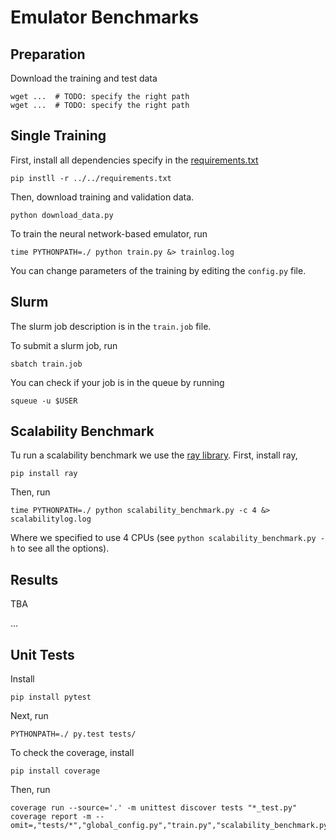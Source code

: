 # Emulator Benchmarks

## Preparation

Download the training and test data

    wget ...  # TODO: specify the right path
    wget ...  # TODO: specify the right path

## Single Training

First, install all dependencies specify in the [requirements.txt](../../requirements.txt)

    pip instll -r ../../requirements.txt

Then, download training and validation data.

    python download_data.py

To train the neural network-based emulator, run

    time PYTHONPATH=./ python train.py &> trainlog.log

You can change parameters of the training
by editing the `config.py` file.

## Slurm

The slurm job description is in the `train.job` file.

To submit a slurm job, run

    sbatch train.job
    
You can check if your job is in the queue by running

    squeue -u $USER

## Scalability Benchmark

Tu run a scalability benchmark we use the [ray library](https://docs.ray.io/en/master/index.html).
First, install ray,

    pip install ray

Then, run

    time PYTHONPATH=./ python scalability_benchmark.py -c 4 &> scalabilitylog.log 

Where we specified to use 4 CPUs (see `python scalability_benchmark.py -h` to see all the options).

## Results

TBA

...

## Unit Tests

Install

    pip install pytest

Next, run

    PYTHONPATH=./ py.test tests/

To check the coverage, install

    pip install coverage

Then, run

    coverage run --source='.' -m unittest discover tests "*_test.py"
    coverage report -m --omit=,"tests/*","global_config.py","train.py","scalability_benchmark.py","download_data.py"
